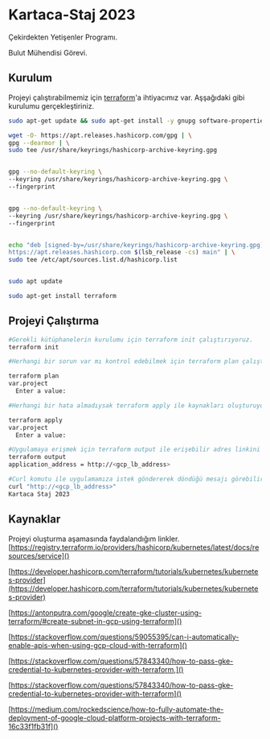 # Kartaca-Staj 2023

Çekirdekten Yetişenler Programı.

Bulut Mühendisi Görevi.

## Kurulum

Projeyi çalıştırabilmemiz için  [terraform](https://developer.hashicorp.com/terraform/tutorials/aws-get-started/install-cli)'a ihtiyacımız var. Aşşağıdaki gibi kurulumu gerçekleştiriniz.

```bash
sudo apt-get update && sudo apt-get install -y gnupg software-properties-common

wget -O- https://apt.releases.hashicorp.com/gpg | \
gpg --dearmor | \
sudo tee /usr/share/keyrings/hashicorp-archive-keyring.gpg


gpg --no-default-keyring \
--keyring /usr/share/keyrings/hashicorp-archive-keyring.gpg \
--fingerprint


gpg --no-default-keyring \
--keyring /usr/share/keyrings/hashicorp-archive-keyring.gpg \
--fingerprint


echo "deb [signed-by=/usr/share/keyrings/hashicorp-archive-keyring.gpg] \
https://apt.releases.hashicorp.com $(lsb_release -cs) main" | \
sudo tee /etc/apt/sources.list.d/hashicorp.list


sudo apt update

sudo apt-get install terraform
```

## Projeyi Çalıştırma 

```bash 
#Gerekli kütüphanelerin kurulumu için terraform init çalıştırıyoruz.
terraform init

#Herhangi bir sorun var mı kontrol edebilmek için terraform plan çalıştırıyoruz

terraform plan
var.project
  Enter a value: 

#Herhangi bir hata almadıysak terraform apply ile kaynakları oluşturuyoruz.

terraform apply
var.project
  Enter a value: 

#Uygulamaya erişmek için terraform output ile erişebilir adres linkini alabiliriz.
terraform output
application_address = http://<gcp_lb_address>

#Curl komutu ile uygulamamıza istek göndererek döndüğü mesajı görebiliriz.
curl "http://<gcp_lb_address>"
Kartaca Staj 2023
```

## Kaynaklar 

Projeyi oluşturma aşamasında faydalandığım linkler.
[https://registry.terraform.io/providers/hashicorp/kubernetes/latest/docs/resources/service]()

[https://developer.hashicorp.com/terraform/tutorials/kubernetes/kubernetes-provider](https://developer.hashicorp.com/terraform/tutorials/kubernetes/kubernetes-provider)

[https://antonputra.com/google/create-gke-cluster-using-terraform/#create-subnet-in-gcp-using-terraform]()

[https://stackoverflow.com/questions/59055395/can-i-automatically-enable-apis-when-using-gcp-cloud-with-terraform]()

[https://stackoverflow.com/questions/57843340/how-to-pass-gke-credential-to-kubernetes-provider-with-terraform,]()

[https://stackoverflow.com/questions/57843340/how-to-pass-gke-credential-to-kubernetes-provider-with-terraform]()

[https://medium.com/rockedscience/how-to-fully-automate-the-deployment-of-google-cloud-platform-projects-with-terraform-16c33f1fb31f]()
## 


